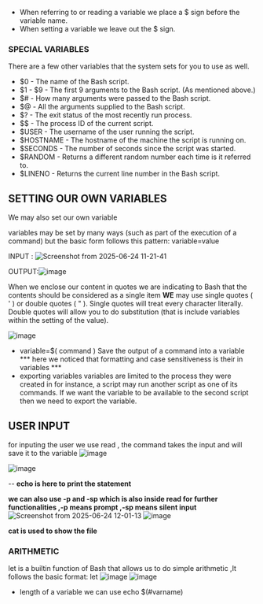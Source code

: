  - When referring to or reading a variable we place a $ sign before the variable name.
 - When setting a variable we leave out the $ sign.

### SPECIAL VARIABLES 
There are a few other variables that the system sets for you to use as well.

- $0 - The name of the Bash script.
- $1 - $9 - The first 9 arguments to the Bash script. (As mentioned above.)
- $# - How many arguments were passed to the Bash script.
- $@ - All the arguments supplied to the Bash script.
- $? - The exit status of the most recently run process.
- $$ - The process ID of the current script.
- $USER - The username of the user running the script.
- $HOSTNAME - The hostname of the machine the script is running on.
- $SECONDS - The number of seconds since the script was started.
- $RANDOM - Returns a different random number each time is it referred to.
- $LINENO - Returns the current line number in the Bash script.


## SETTING OUR OWN VARIABLES
We may also set our own variable 

variables may be set by many ways  (such as part of the execution of a command) but the basic form follows this pattern:
variable=value

INPUT : ![Screenshot from 2025-06-24 11-21-41](https://github.com/user-attachments/assets/40f4c5f9-aa2b-410a-8781-863a2c4cf042)


OUTPUT:![image](https://github.com/user-attachments/assets/6293a05f-9448-464a-a8b2-f67a52480693)


When we enclose our content in quotes we are indicating to Bash that the contents should be considered as a single item
**WE** may use single quotes ( ' ) or double quotes ( " ).
Single quotes will treat every character literally.
Double quotes will allow you to do substitution (that is include variables within the setting of the value).

![image](https://github.com/user-attachments/assets/c2981b88-793f-403b-a1c9-989a5fb7a81b)


- variable=$( command )
Save the output of a command into a variable
*** here we noticed that formatting and case sensitiveness is their in variables *** 
- exporting variables
variables are limited to the process they were created in
for instance, a script may run another script as one of its commands. If we want the variable to be available to the second script then we need to export the variable.


## USER INPUT 
for inputing the user we use read , the command takes the input and will save it to the variable 
![image](https://github.com/user-attachments/assets/83eb469a-15e8-4072-980d-1c483f4bd816)

![image](https://github.com/user-attachments/assets/0b14eb90-58ad-48e9-94dc-25a88fefb202)

-- **echo is here to print the statement**


**we can also use -p and -sp which is also inside read for further functionalities ,-p means prompt ,-sp means silent input**
![Screenshot from 2025-06-24 12-01-13](https://github.com/user-attachments/assets/b43313f5-89de-44b9-adcc-8350d3e956d7)
![image](https://github.com/user-attachments/assets/077f50c5-a3db-4726-95cb-4ac268f1b180)


**cat is used to show the file**

### ARITHMETIC 
let is a builtin function of Bash that allows us to do simple arithmetic ,It follows the basic format:
let <arithmetic expression>
![image](https://github.com/user-attachments/assets/e6f28843-3604-4063-90d2-27bcc6cafd99)
![image](https://github.com/user-attachments/assets/503d2c30-6dfb-453b-a412-5e234d9ad744)

- length of a variable
  we can use echo $(#varname)
  



